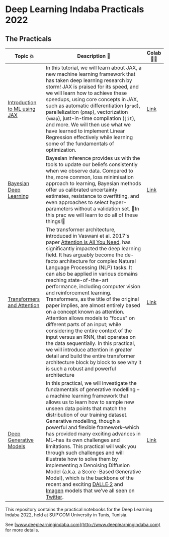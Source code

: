 # Deep Learning Indaba Practicals 2022
  
## The Practicals 
| Topic 💥 | Description 📘 | Colab 👩‍💻 |
|---------------|----------------------------------------------------------|----------------------------------------------------------------------------------------------------------|
[Introduction to ML using JAX](https://github.com/deep-learning-indaba/indaba-pracs-2022/blob/main/Introduction_to_ML_using_JAX.ipynb) | In this tutorial, we will learn about JAX, a new machine learning framework that has taken deep learning research by storm! JAX is praised for its speed, and we will learn how to achieve these speedups, using core concepts in JAX, such as automatic differentiation (`grad`), parallelization (`pmap`), vectorization (`vmap`), just-in-time compilation (`jit`), and more. We will then use what we have learned to implement Linear Regression effectively while learning some of the fundamentals of optimization. | [Link](https://colab.research.google.com/github/deep-learning-indaba/indaba-pracs-2022/blob/main/Introduction_to_ML_using_JAX.ipynb) | 
[Bayesian Deep Learning](https://github.com/deep-learning-indaba/indaba-pracs-2022/blob/main/Bayesian_Deep_Learning_Prac.ipynb) | Bayesian inference provides us with the tools to update our beliefs consistently when we observe data. Compared to the, more common, loss minimisation approach to learning, Bayesian methods offer us calibrated uncertainty estimates, resistance to overfitting, and even approaches to select hyper-parameters without a validation set. 🚀In this prac we will learn to do all of these things!🚀 | [Link](https://colab.research.google.com/github/deep-learning-indaba/indaba-pracs-2022/blob/main/Bayesian_Deep_Learning_Prac.ipynb) | 
[Transformers and Attention](https://github.com/deep-learning-indaba/indaba-pracs-2022/blob/main/Introduction_to_ML_using_JAX.ipynb) | The transformer architecture, introduced in Vaswani et al. 2017's paper [Attention is All You Need](https://arxiv.org/abs/1706.03762?amp=1), has significantly impacted the deep learning field. It has arguably become the de-facto architecture for complex Natural Language Processing (NLP) tasks. It can also be applied in various domains reaching state-of-the-art performance, including computer vision and reinforcement learning. Transformers, as the title of the original paper implies, are almost entirely based on a concept known as attention. Attention allows models to "focus" on different parts of an input; while considering the entire context of the input versus an RNN, that operates on the data sequentially. In this practical, we will introduce attention in greater detail and build the entire transformer architecture block by block to see why it is such a robust and powerful architecture | [Link](https://colab.research.google.com/github/deep-learning-indaba/indaba-pracs-2022/blob/main/attention_and_transformers.ipynb) | 
[Deep Generative Models](https://github.com/deep-learning-indaba/indaba-pracs-2022/blob/main/deep_generative_models.ipynb) | In this practical, we will investigate the fundamentals of generative modelling – a machine learning framework that allows us to learn how to sample new unseen data points that match the distribution of our training dataset. Generative modelling, though a powerful and flexible framework–which has provided many exciting advances in ML–has its own challenges and limitations. This practical will walk you through such challenges and will illustrate how to solve them by implementing a Denoising Diffusion Model (a.k.a. a Score-Based Generative Model), which is the backbone of the recent and exciting [DALLE·2](https://openai.com/dall-e-2/) and [Imagen](https://imagen.research.google/) models that we’ve all seen on [Twitter](https://twitter.com/search?q=%23dalle2%20%23imagen&src=typed_query). | [Link](https://colab.research.google.com/github/deep-learning-indaba/indaba-pracs-2022/blob/main/deep_generative_models.ipynb) |



This repository contains the practical notebooks for the Deep Learning Indaba
2022, held at SUP’COM University in Tunis, Tunisia.

See [www.deeplearningindaba.com](http://www.deeplearningindaba.com) for more details.
